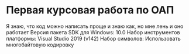 # Первая курсовая работа по ОАП
Я знаю, что код можно написать проще и знаю как, но мне лень и оно работает
Версия пакета SDK для Windows: 10.0
Набор инструментов платформы: Visual Studio 2019 (v142)
Набор символов: Использовать многобайтовую кодировку
